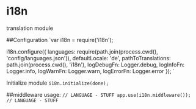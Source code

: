 # i18n
translation module


##Configuration
`var i18n = require('i18n');

i18n.configure({
  languages: require(path.join(process.cwd(), 'config/languages.json')),
  defaultLocale: 'de',
  pathToTranslations: path.join(process.cwd(), 'i18n'),
  logDebugFn: Logger.debug,
  logInfoFn: Logger.info,
  logWarnFn: Logger.warn,
  logErrorFn: Logger.error
});
`

Initialize module
`i18n.initialize(done);`

##middleware usage:
` // LANGUAGE - STUFF
    app.use(i18n.middleware());
  // LANGUAGE - STUFF
`
